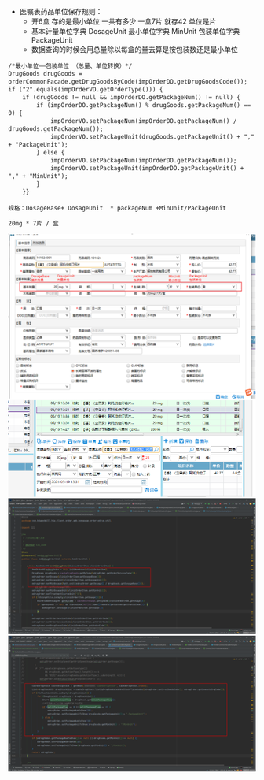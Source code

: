 *  医嘱表药品单位保存规则：
	* 开6盒 存的是最小单位 一共有多少 一盒7片 就存42 单位是片
	* 基本计量单位字典 DosageUnit 最小单位字典 MinUnit 包装单位字典 PackageUnit
	*  数据查询的时候会用总量除以每盒的量去算是按包装数还是最小单位

```
/*最小单位——包装单位 （总量、单位转换）*/  
DrugGoods drugGoods = orderCommonFacade.getDrugGoodsByCode(impOrderDO.getDrugGoodsCode());  
if ("2".equals(impOrderVO.getOrderType())) {  
    if (drugGoods != null && impOrderDO.getPackageNum() != null) {  
        if (impOrderDO.getPackageNum() % drugGoods.getPackageNum() == 0) {  
            impOrderVO.setPackageNum(impOrderDO.getPackageNum() / drugGoods.getPackageNum());  
            impOrderVO.setPackageUnit(drugGoods.getPackageUnit() + "," + "PackageUnit");  
        } else {  
            impOrderVO.setPackageNum(impOrderDO.getPackageNum());  
            impOrderVO.setPackageUnit(impOrderDO.getPackageUnit() + "," + "MinUnit");  
        }  
    }}

规格：DosageBase+ DosageUnit  * packageNum +MinUnit/PackageUnit

```
  `20mg * 7片 / 盒`






![](image_1.dde20a8b.png)
![](image_2.9ec68eb1.png)
![](image_3.8bbeef67.png)
![](image_4.d47b2b79.png)


